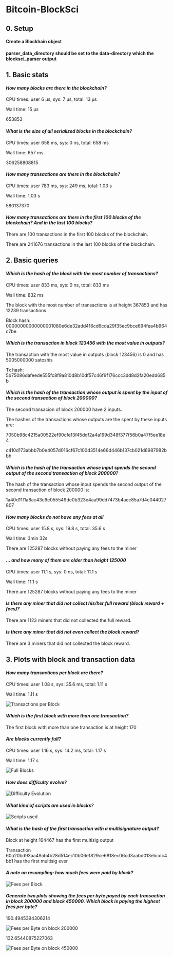 # Bitcoin-BlockSci


## 0. Setup 

#### Create a Blockhain object
#### parser_data_directory should be set to the data-directory which the blocksci_parser output


## 1. Basic stats

#### _How many blocks are there in the blockchain?_
CPU times: user 6 µs, sys: 7 µs, total: 13 µs

Wall time: 15 µs

653853

#### _What is the size of all serialized blocks in the blockchain?_ 
CPU times: user 658 ms, sys: 0 ns, total: 658 ms

Wall time: 657 ms

306258808815

#### _How many transactions are there in the blockchain?_
CPU times: user 783 ms, sys: 249 ms, total: 1.03 s

Wall time: 1.03 s

580137370

#### _How many transactions are there in the first 100 blocks of the blockchain? And in the last 100 blocks?_ 
There are 100 transactions in the first 100 blocks of the blockchain. 

There are 241676 transactions in the last 100 blocks of the blockchain. 


## 2. Basic queries 

#### _Which is the hash of the block with the most number of transactions?_ 
CPU times: user 833 ms, sys: 0 ns, total: 833 ms

Wall time: 832 ms

The block with the most number of transactions is at height 367853 and has 12239 transactions

Block hash: 00000000000000001080e6de32add416cd6cda29f35ec9bce694fea4b964c7be

#### _Which is the transaction in block 123456 with the most value in outputs?_ 
The transaction with the most value in outputs (block 123456) is 0 and has 5005000000 satoshis

Tx hash: 5b75086dafeede555fc8f9a810d8b10df57c46f9f176ccc3dd8d2fa20edd685b

#### _Which is the hash of the transaction whose output is spent by the input of the second transaction of block 200000?_ 
The second transacion of block 200000 have 2 inputs.

The hashes of the transactions whose outputs are the spent by these inputs are: 

7050b98c4215a00522ef90cfe13f45ddf2a4a199d348f377f56b0a47f5ee18e4

c410d173abbb7b0e4057d016cf67c100d3514e66d446b137cb021d6987982bbb

#### _Which is the hash of the transaction whose input spends the second output of the second transaction of block 200000?_
The hash of the transaction whose input spends the second output of the second transaction of block 200000 is:

1a40d11f1a8ac43c6e055549de0b323e4aa99dd7473b4aec85a7d4c044027807

#### _How many blocks do not have any fees at all_
CPU times: user 15.8 s, sys: 19.8 s, total: 35.6 s

Wall time: 3min 32s

There are 125287 blocks without paying any fees to the miner

#### _... and how many of them are older than height 125000_
CPU times: user 11.1 s, sys: 0 ns, total: 11.1 s

Wall time: 11.1 s

There are 125287 blocks without paying any fees to the miner

#### _Is there any miner that did not collect his/her full reward (block reward + fees)?_
There are 1123 miners that did not collected the full reward. 

#### _Is there any miner that did not even collect the block reward?_
There are 3 miners that did not collected the block reward.

## 3. Plots with block and transaction data 

#### _How many transactions per block are there?_
CPU times: user 1.08 s, sys: 35.6 ms, total: 1.11 s

Wall time: 1.11 s

![Transactions per Block](./plots/transactionsPerBlock.PNG "Transactions per Block")

#### _Which is the first block with more than one transaction?_
The first block with more than one transaction is at height 170

#### _Are blocks currently full?_
CPU times: user 1.16 s, sys: 14.2 ms, total: 1.17 s

Wall time: 1.17 s

![Full Blocks](./plots/fullBlocks.PNG "Full Blocks")

#### _How does difficulty evolve?_

![Difficulty Evolution](./plots/Difficulty.PNG "Difficulty Evolution")

#### _What kind of scripts are used in blocks?_

![Scripts used](./plots/scripts.PNG "Scripts used")

#### _What is the hash of the first transaction with a multisignature output?_
Block at height 164467 has the first multisig output

Transaction 60a20bd93aa49ab4b28d514ec10b06e1829ce6818ec06cd3aabd013ebcdc4bb1 has the first multisig ever

#### _A note on resampling: how much fees were paid by block?_

![Fees per Block](./plots/FeesPerBlock.PNG "Fees per Block")

#### _Generate two plots showing the fees per byte payed by each transaction in block 200000 and block 450000. Which block is paying the highest fees per byte?_

190.4945394306214

![Fees per Byte on block 200000](./plots/FeesPerByte200000.PNG "Fees per Byte on block 200000")

132.65440875227063

![Fees per Byte on block 450000](./plots/FeesPerByte450000.PNG "Fees per Byte on block 450000")
